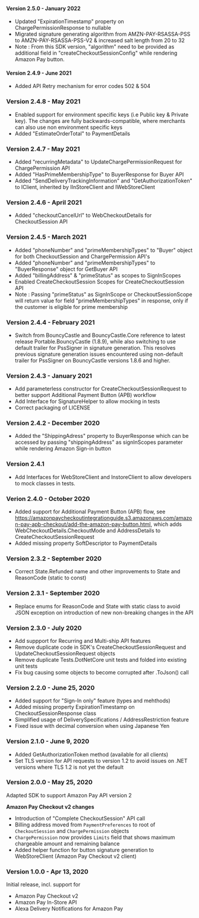 #### Version 2.5.0 - January 2022
* Updated "ExpirationTimestamp" property on ChargePermissionResponse to nullable
* Migrated signature generating algorithm from AMZN-PAY-RSASSA-PSS to AMZN-PAY-RSASSA-PSS-V2 & increased salt length from 20 to 32
* Note : From this SDK version, "algorithm" need to be provided as additional field in "createCheckoutSessionConfig" while rendering Amazon Pay button.

#### Version 2.4.9 - June 2021
* Added API Retry mechanism for error codes 502 & 504

### Version 2.4.8 - May 2021
* Enabled support for environment specific keys (i.e Public key & Private key). The changes are fully backwards-compatible, where merchants can also use non environment specific keys
* Added "EstimateOrderTotal" to PaymentDetails

### Version 2.4.7 - May 2021
* Added "recurringMetadata" to UpdateChargePermissionRequest for ChargePermission API
* Added "HasPrimeMembershipType" to BuyerResponse for Buyer API
* Added "SendDeliveryTrackingInformation" and "GetAuthorizationToken" to IClient, inherited by IInStoreClient and IWebStoreClient 

### Version 2.4.6 - April 2021
* Added "checkoutCancelUrl" to WebCheckoutDetails for CheckoutSession API

### Version 2.4.5 - March 2021
* Added "phoneNumber" and "primeMembershipTypes" to "Buyer" object for both CheckoutSession and ChargePermission API's
* Added "phoneNumber" and "primeMembershipTypes" to "BuyerResponse" object for GetBuyer API
* Added "billingAddress" & "primeStatus" as scopes to SignInScopes
* Enabled CreateCheckoutSession Scopes for CreateCheckoutSession API
* Note : Passing "primeStatus" as SignInScope or CheckoutSessionScope will return value for field "primeMembershipTypes" in response, only if the customer is eligible for prime membership

### Version 2.4.4 - February 2021
* Switch from BouncyCastle and BouncyCastle.Core reference to latest release Portable.BouncyCastle (1.8.9), while also switching to use default trailer for PssSigner in signature generation.  This resolves previous signature generation issues encountered using non-default trailer for PssSigner on BouncyCastle versions 1.8.6 and higher.

### Version 2.4.3 - January 2021
* Add parameterless constructor for CreateCheckoutSessionRequest to better support Additional Payment Button (APB) workflow
* Add Interface for SignatureHelper to allow mocking in tests
* Correct packaging of LICENSE

### Version 2.4.2 - December 2020
* Added the "ShippingAdress" property to BuyerResponse which can be accessed by passing "shippingAddress" as signInScopes parameter while rendering Amazon Sign-in button

### Version 2.4.1
* Add Interfaces for WebStoreClient and InstoreClient to allow developers to mock classes in tests.

### Verion 2.4.0 - October 2020
* Added support for Additional Payment Button (APB) flow, see https://amazonpaycheckoutintegrationguide.s3.amazonaws.com/amazon-pay-apb-checkout/add-the-amazon-pay-button.html, which adds WebCheckoutDetails.CheckoutMode and AddressDetails to CreateCheckoutSessionRequest
* Added missing property SoftDescriptor to PaymentDetails

### Version 2.3.2 - September 2020
* Correct State.Refunded name and other improvements to State and ReasonCode (static to const)

### Version 2.3.1 - September 2020
* Replace enums for ReasonCode and State with static class to avoid JSON exception on introduction of new non-breaking changes in the API

### Version 2.3.0 - July 2020
* Add suppport for Recurring and Multi-ship API features
* Remove duplicate code in SDK's CreateCheckoutSessionRequest and UpdateCheckoutSessionRequest objects
* Remove duplicate Tests.DotNetCore unit tests and folded into existing unit tests
* Fix bug causing some objects to become corrupted after .ToJson() call

### Version 2.2.0 - June 25, 2020

* Added support for "Sign-In only" feature (types and mehthods)
* Added missing property ExpirationTimestamp on CheckoutSessionResponse class
* Simplified usage of DeliverySpecifications / AddressRestriction feature
* Fixed issue with decimal conversion when using Japanese Yen

### Version 2.1.0 - June 9, 2020

* Added GetAuthorizationToken method (available for all clients)
* Set TLS version for API requests to version 1.2 to avoid issues on .NET versions where TLS 1.2 is not yet the default

### Version 2.0.0 - May 25, 2020

Adapted SDK to support Amazon Pay API version 2

**Amazon Pay Checkout v2 changes**

* Introduction of "Complete CheckoutSession" API call
* Billing address moved from `PaymentPreferences` to root of `CheckoutSession` and `ChargePermission` objects
* `ChargePermission` now provides `Limits` field that shows maximum chargeable amount and remaining balance
* Added helper function for button signature generation to WebStoreClient (Amazon Pay Checkout v2 client)

### Version 1.0.0 - Apr 13, 2020

Initial release, incl. support for

* Amazon Pay Checkout v2
* Amazon Pay In-Store API
* Alexa Delivery Notifications for Amazon Pay
